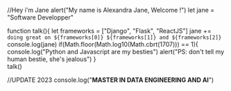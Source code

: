 //Hey i'm Jane
alert("My name is Alexandra Jane, Welcome !")
let jane = "Software Developper"

function talk(){
	let frameworks = ["Django", "Flask", "ReactJS"]
    jane += ` doing great on ${frameworks[0]} ${frameworks[1]} and ${frameworks[2]}`
    console.log(jane)
    if(Math.floor(Math.log10(Math.cbrt(1707))) == 1){
        console.log("Python and Javascript are my besties")
        alert("PS: don\'t tell my human bestie, she\'s jealous")
    }    
talk()

//UPDATE 2023
console.log("****MASTER IN DATA ENGINEERING AND AI****")
